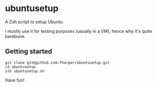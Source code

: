 # ubuntusetup

A Zsh script to setup Ubuntu.

I mostly use it for testing purposes (usually in a VM), hence why it's quite barebone.

## Getting started

```shell
git clone git@github.com:fharper/ubuntusetup.git
cd ubuntusetup
zsh ubuntusetup.sh
```

Have fun!
